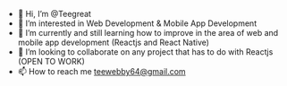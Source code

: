 - 👋 Hi, I’m @Teegreat
- 👀 I’m interested in Web Development & Mobile App Development 
- 🌱 I’m currently and still learning how to improve in the area of web and mobile app development (Reactjs and React Native)
- 💞️ I’m looking to collaborate on any project that has to do with Reactjs (OPEN TO WORK)
- 📫 How to reach me teewebby64@gmail.com

<!---
Teegreat/Teegreat is a ✨ special ✨ repository because its `README.md` (this file) appears on your GitHub profile.
You can click the Preview link to take a look at your changes.
--->
